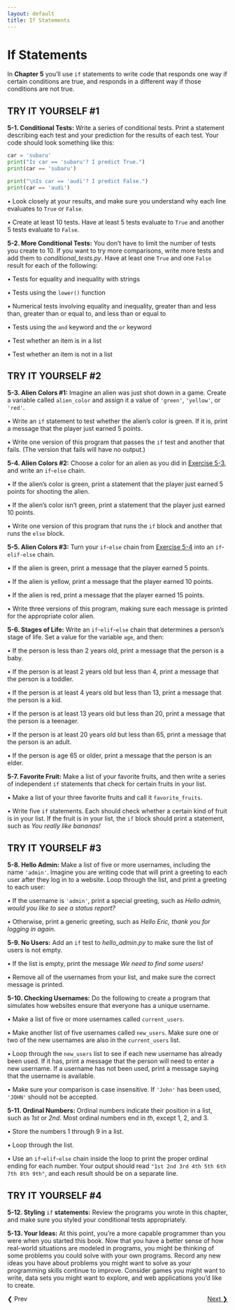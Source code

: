 ```yaml
---
layout: default
title: If Statements
---
```


# If Statements

In **Chapter 5** you’ll use `if` statements to write code that responds one way
if certain conditions are true, and responds in a different way if those
conditions are not true.

<span id="page_82"></span>


TRY IT YOURSELF \#1
-------------------

<span id="ch5exe1"></span>**5-1. Conditional Tests:** Write a series of
conditional tests. Print a statement describing each test and your
prediction for the results of each test. Your code should look something
like this:

``` python
car = 'subaru'
print("Is car == 'subaru'? I predict True.")
print(car == 'subaru')

print("\nIs car == 'audi'? I predict False.")
print(car == 'audi')
```

• Look closely at your results, and make sure you understand why each
line evaluates to `True` or `False`.

• Create at least 10 tests. Have at least 5 tests evaluate to `True` and
another 5 tests evaluate to `False`.

<span id="ch5exe2"></span>**5-2. More Conditional Tests:** You don’t
have to limit the number of tests you create to 10. If you want to try
more comparisons, write more tests and add them to
*conditional_tests.py*. Have at least one `True` and one `False` result
for each of the following:

• Tests for equality and inequality with strings

• Tests using the `lower()` function

• Numerical tests involving equality and inequality, greater than and
less than, greater than or equal to, and less than or equal to

• Tests using the `and` keyword and the `or` keyword

• Test whether an item is in a list

• Test whether an item is not in a list

TRY IT YOURSELF \#2
-------------------

<span id="ch5exe3"></span>**5-3. Alien Colors \#1:** Imagine an alien
was just shot down in a game. Create a variable called `alien_color` and
assign it a value of `'green'`, `'yellow'`, or `'red'`.

• Write an `if` statement to test whether the alien’s color is green. If
it is, print a message that the player just earned 5 points.

• Write one version of this program that passes the `if` test and
another that fails. (The version that fails will have no output.)

<span id="ch5exe4"></span>**5-4. Alien Colors \#2:** Choose a color for
an alien as you did in [Exercise 5-3](#ch5exe3), and write an
`if`-`else` chain.

• If the alien’s color is green, print a statement that the player just
earned 5 points for shooting the alien.

• If the alien’s color isn’t green, print a statement that the player
just earned 10 points.

• Write one version of this program that runs the `if` block and another
that runs the `else` block.

<span id="page_89"></span><span id="ch5exe5"></span>**5-5. Alien Colors
\#3:** Turn your `if`-`else` chain from [Exercise 5-4](#ch5exe4) into an
`if`-`elif-else` chain.

• If the alien is green, print a message that the player earned 5
points.

• If the alien is yellow, print a message that the player earned 10
points.

• If the alien is red, print a message that the player earned 15 points.

• Write three versions of this program, making sure each message is
printed for the appropriate color alien.

<span id="ch5exe6"></span>**5-6. Stages of Life:** Write an
`if`-`elif`-`else` chain that determines a person’s stage of life. Set a
value for the variable `age`, and then:

• If the person is less than 2 years old, print a message that the
person is a baby.

• If the person is at least 2 years old but less than 4, print a message
that the person is a toddler.

• If the person is at least 4 years old but less than 13, print a
message that the person is a kid.

• If the person is at least 13 years old but less than 20, print a
message that the person is a teenager.

• If the person is at least 20 years old but less than 65, print a
message that the person is an adult.

• If the person is age 65 or older, print a message that the person is
an elder.

<span id="ch5exe7"></span>**5-7. Favorite Fruit:** Make a list of your
favorite fruits, and then write a series of independent `if` statements
that check for certain fruits in your list.

• Make a list of your three favorite fruits and call it
`favorite_fruits`.

• Write five `if` statements. Each should check whether a certain kind
of fruit is in your list. If the fruit is in your list, the `if` block
should print a statement, such as *You really like bananas!*

<span id="page_93"></span>

TRY IT YOURSELF \#3
-------------------

<span id="ch5exe8"></span>**5-8. Hello Admin:** Make a list of five or
more usernames, including the name `'admin'`. Imagine you are writing
code that will print a greeting to each user after they log in to a
website. Loop through the list, and print a greeting to each user:

• If the username is `'admin'`, print a special greeting, such as *Hello
admin, would you like to see a status report?*

• Otherwise, print a generic greeting, such as *Hello Eric, thank you
for logging in again.*

<span id="ch5exe9"></span>**5-9. No Users:** Add an `if` test to
*hello_admin.py* to make sure the list of users is not empty.

• If the list is empty, print the message *We need to find some users!*

• Remove all of the usernames from your list, and make sure the correct
message is printed.

<span id="ch5exe10"></span>**5-10. Checking Usernames:** Do the
following to create a program that simulates how websites ensure that
everyone has a unique username.

• Make a list of five or more usernames called `current_users`.

• Make another list of five usernames called `new_users`. Make sure one
or two of the new usernames are also in the `current_users` list.

• Loop through the `new_users` list to see if each new username has
already been used. If it has, print a message that the person will need
to enter a new username. If a username has not been used, print a
message saying that the username is available.

• Make sure your comparison is case insensitive. If `'John'` has been
used, `'JOHN'` should not be accepted.

<span id="ch5exe11"></span>**5-11. Ordinal Numbers:** Ordinal numbers
indicate their position in a list, such as *1st* or *2nd*. Most ordinal
numbers end in *th*, except 1, 2, and 3.

• Store the numbers 1 through 9 in a list.

• Loop through the list.

• Use an `if`-`elif`-`else` chain inside the loop to print the proper
ordinal ending for each number. Your output should read
`"1st 2nd 3rd 4th 5th 6th 7th 8th 9th"`, and each result should be on a
separate line.

TRY IT YOURSELF \#4
-------------------

<span id="ch5exe12"></span>**5-12. Styling** `if` **statements:** Review
the programs you wrote in this chapter, and make sure you styled your
conditional tests appropriately.

<span id="ch5exe13"></span>**5-13. Your Ideas:** At this point, you’re a
more capable programmer than you were when you started this book. Now
that you have a better sense of how real-world situations are modeled in
programs, you might be thinking of some problems you could solve with
your own programs. Record any new ideas you have about problems you
might want to solve as your programming skills continue to improve.
Consider games you might want to write, data sets you might want to
explore, and web applications you’d like to create.


<span style="float:right;"><a href='../chapter_06/README.md'>Next &#10095;</span></a>
<a href='../chapter_04/README.md'><span style="float:left; clear:left;">&#10094; Prev</span></a>
